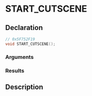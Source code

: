 # START_CUTSCENE

## Declaration
```cpp
// 0x5F752F19
void START_CUTSCENE();
```

### Arguments

### Results

## Description
